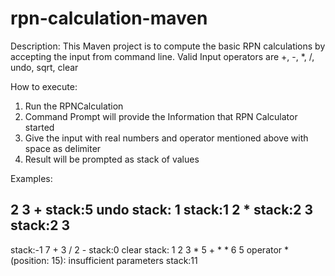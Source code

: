 # rpn-calculation-maven
Description: This Maven project is to compute the basic RPN calculations  by accepting the input from command line.
Valid Input operators are +, -, *, /, undo, sqrt, clear

How to execute:

1. Run the RPNCalculation
2. Command Prompt will provide the Information that RPN Calculator started
3. Give the input with real numbers and operator mentioned above with space as delimiter
4. Result will be prompted as stack of values

Examples:

2 3 +
stack:5
undo
stack:
1
stack:1
2 *
stack:2
3
stack:2 3
-
stack:-1
7 + 3 / 2 -
stack:0
clear
stack:
1 2 3 * 5 + * * 6 5
operator * (position: 15): insufficient parameters
stack:11

